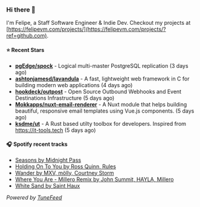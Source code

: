### Hi there 👋

I'm Felipe, a Staff Software Engineer & Indie Dev. Checkout my projects at [https://felipevm.com/projects/](https://felipevm.com/projects/?ref=github.com).

#### ⭐ Recent Stars
- **[pgEdge/spock](https://github.com/pgEdge/spock)** - Logical multi-master PostgreSQL replication (3 days ago)
- **[ashtonjamesd/lavandula](https://github.com/ashtonjamesd/lavandula)** - A fast, lightweight web framework in C for building modern web applications (4 days ago)
- **[hookdeck/outpost](https://github.com/hookdeck/outpost)** - Open Source Outbound Webhooks and Event Destinations Infrastructure (5 days ago)
- **[Mokkapps/nuxt-email-renderer](https://github.com/Mokkapps/nuxt-email-renderer)** - A Nuxt module that helps building beautiful, responsive email templates using Vue.js components. (5 days ago)
- **[ksdme/ut](https://github.com/ksdme/ut)** - A Rust based utilty toolbox for developers. Inspired from https://it-tools.tech (5 days ago)

#### 🎧 Spotify recent tracks
- [Seasons by Midnight Pass](https://open.spotify.com/track/5eygcNJwt9KymobPkilh2a)
- [Holding On To You by Ross Quinn, Rules](https://open.spotify.com/track/2oHXwRlyCSsLUroGC0rLtH)
- [Wander by MXV, mölly, Courtney Storm](https://open.spotify.com/track/5TK3Kzz7u3KT6LzUC8QXzr)
- [Where You Are - Millero Remix by John Summit, HAYLA, Millero](https://open.spotify.com/track/3ukWtMaZrKTO9mp9Fp3hb4)
- [White Sand by Saint Haux](https://open.spotify.com/track/6SlbjaFsBJSKj170nrqopL)

_Powered by [TuneFeed](https://tunefeed.app?ref=github.com)_
